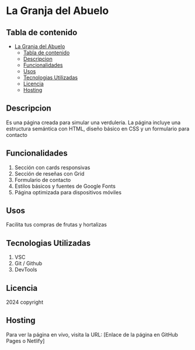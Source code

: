 # La Granja del Abuelo 

## Tabla de contenido
- [La Granja del Abuelo](#la-granja-del-abuelo)
  - [Tabla de contenido](#tabla-de-contenido)
  - [Descripcion](#descripcion)
  - [Funcionalidades](#funcionalidades)
  - [Usos](#usos)
  - [Tecnologias Utilizadas](#tecnologias-utilizadas)
  - [Licencia](#licencia)
  - [Hosting](#hosting)


## Descripcion
Es una página creada para simular una verduleria. La página incluye una estructura semántica con HTML, diseño básico en CSS y un formulario para contacto

## Funcionalidades
1. Sección con cards responsivas
2. Sección de reseñas con Grid
3. Formulario de contacto
4. Estilos básicos y fuentes de Google Fonts
5. Página optimizada para dispositivos móviles

## Usos
Facilita tus compras de frutas y hortalizas

## Tecnologias Utilizadas
1. VSC
2. Git / Github
3. DevTools

## Licencia
2024 copyright

## Hosting
Para ver la página en vivo, visita la URL: [Enlace de la página en GitHub Pages o Netlify]